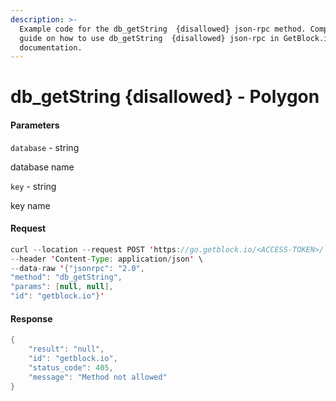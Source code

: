 ```yaml
---
description: >-
  Example code for the db_getString  {disallowed} json-rpc method. Сomplete
  guide on how to use db_getString  {disallowed} json-rpc in GetBlock.io Web3
  documentation.
---
```


# db\_getString {disallowed} - Polygon

#### Parameters

`database` - string

database name

`key` - string

key name

#### Request

```java
curl --location --request POST 'https://go.getblock.io/<ACCESS-TOKEN>/' \
--header 'Content-Type: application/json' \ 
--data-raw '{"jsonrpc": "2.0",
"method": "db_getString",
"params": [null, null],
"id": "getblock.io"}'
```

#### Response

```java
{
    "result": "null",
    "id": "getblock.io",
    "status_code": 405,
    "message": "Method not allowed"
}
```
